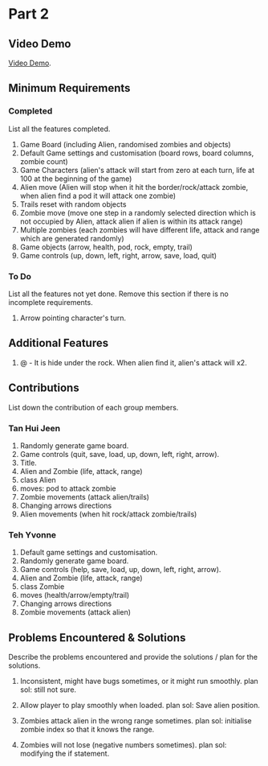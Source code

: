 # Part 2

## Video Demo

[Video Demo](https://youtube.com).

## Minimum Requirements

### Completed

List all the features completed.

1. Game Board (including Alien, randomised zombies and objects)
2. Default Game settings and customisation (board rows, board columns, zombie count)
3. Game Characters (alien's attack will start from zero at each turn, life at 100 at the beginning of the game)
4. Alien move (Alien will stop when it hit the border/rock/attack zombie, when alien find a pod it will attack one zombie)
5. Trails reset with random objects
6. Zombie move (move one step in a randomly selected direction which is not occupied by Alien, attack alien if alien is within its attack range)
7. Multiple zombies (each zombies will have different life, attack and range which are generated randomly)
8. Game objects (arrow, health, pod, rock, empty, trail)
9. Game controls (up, down, left, right, arrow, save, load, quit)

### To Do

List all the features not yet done. Remove this section if there is no incomplete requirements.

1. Arrow pointing character's turn.

## Additional Features

1. @ - It is hide under the rock. When alien find it, alien's attack will x2.

## Contributions

List down the contribution of each group members.

### Tan Hui Jeen

1. Randomly generate game board.
2. Game controls (quit, save, load, up, down, left, right, arrow).
3. Title.
4. Alien and Zombie (life, attack, range)
5. class Alien
6. moves: pod to attack zombie
7. Zombie movements (attack alien/trails)
8. Changing arrows directions
9. Alien movements (when hit rock/attack zombie/trails)

### Teh Yvonne

1. Default game settings and customisation.
2. Randomly generate game board.
3. Game controls (help, save, load, up, down, left, right, arrow).
4. Alien and Zombie (life, attack, range)
5. class Zombie
6. moves (health/arrow/empty/trail)
7. Changing arrows directions
8. Zombie movements (attack alien)

## Problems Encountered & Solutions

Describe the problems encountered and provide the solutions / plan for the solutions.
1. Inconsistent, might have bugs sometimes, or it might run smoothly.
plan sol: still not sure.

2. Allow player to play smoothly when loaded.
plan sol: Save alien position.

3. Zombies attack alien in the wrong range sometimes.
plan sol: initialise zombie index so that it knows the range.

4. Zombies will not lose (negative numbers sometimes).
plan sol: modifying the if statement.